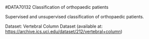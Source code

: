 #DATA70132 Classification of orthopaedic patients

Supervised and unsupervised classification of orthopaedic patients.

Dataset: Vertebral Column Dataset (available at: https://archive.ics.uci.edu/dataset/212/vertebral+column)
